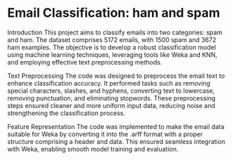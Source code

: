 # Email Classification: ham and spam

Introduction
This project aims to classify emails into two categories: spam and ham. The dataset comprises 5172 emails, with 1500 spam and 3672 ham examples. The objective is to develop a robust classification model using machine learning techniques, leveraging tools like Weka and KNN, and employing effective text preprocessing methods.

Text Preprocessing
The code was designed to preprocess the email text to enhance classification accuracy. It performed tasks such as removing special characters, slashes, and hyphens, converting text to lowercase, removing punctuation, and eliminating stopwords. These preprocessing steps ensured cleaner and more uniform input data, reducing noise and strengthening the classification process.

Feature Representation
The code was implemented to make the email data suitable for Weka by converting it into the .arff format with a proper structure comprising a header and data. This ensured seamless integration with Weka, enabling smooth model training and evaluation.
